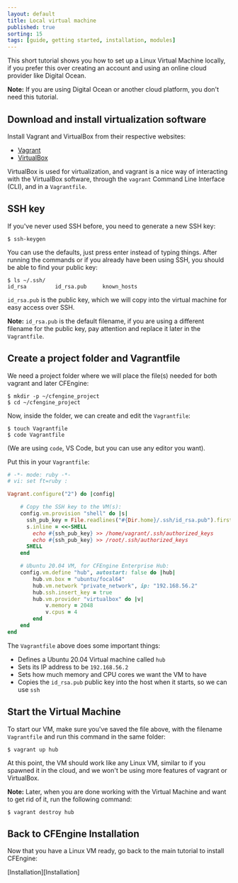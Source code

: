 ```yaml
---
layout: default
title: Local virtual machine
published: true
sorting: 15
tags: [guide, getting started, installation, modules]
---
```


This short tutorial shows you how to set up a Linux Virtual Machine locally, if you prefer this over creating an account and using an online cloud provider like Digital Ocean.

**Note:** If you are using Digital Ocean or another cloud platform, you don't need this tutorial.

## Download and install virtualization software

Install Vagrant and VirtualBox from their respective websites:

* [Vagrant](https://www.vagrantup.com/downloads)
* [VirtualBox](https://www.virtualbox.org/)

VirtualBox is used for virtualization, and vagrant is a nice way of interacting with the VirtualBox software, through the `vagrant` Command Line Interface (CLI), and in a `Vagrantfile`.

## SSH key

If you've never used SSH before, you need to generate a new SSH key:

```
$ ssh-keygen
```

You can use the defaults, just press enter instead of typing things.
After running the commands or if you already have been using SSH, you should be able to find your public key:

```
$ ls ~/.ssh/
id_rsa         id_rsa.pub     known_hosts
```

`id_rsa.pub` is the public key, which we will copy into the virtual machine for easy access over SSH.

**Note:** `id_rsa.pub` is the default filename, if you are using a different filename for the public key, pay attention and replace it later in the `Vagrantfile`.

## Create a project folder and Vagrantfile

We need a project folder where we will place the file(s) needed for both vagrant and later CFEngine:

```
$ mkdir -p ~/cfengine_project
$ cd ~/cfengine_project
```

Now, inside the folder, we can create and edit the `Vagrantfile`:

```
$ touch Vagrantfile
$ code Vagrantfile
```

(We are using `code`, VS Code, but you can use any editor you want).

Put this in your `Vagrantfile`:

```ruby
# -*- mode: ruby -*-
# vi: set ft=ruby :

Vagrant.configure("2") do |config|

    # Copy the SSH key to the VM(s):
    config.vm.provision "shell" do |s|
      ssh_pub_key = File.readlines("#{Dir.home}/.ssh/id_rsa.pub").first.strip
      s.inline = <<-SHELL
        echo #{ssh_pub_key} >> /home/vagrant/.ssh/authorized_keys
        echo #{ssh_pub_key} >> /root/.ssh/authorized_keys
      SHELL
    end

    # Ubuntu 20.04 VM, for CFEngine Enterprise Hub:
    config.vm.define "hub", autostart: false do |hub|
        hub.vm.box = "ubuntu/focal64"
        hub.vm.network "private_network", ip: "192.168.56.2"
        hub.ssh.insert_key = true
        hub.vm.provider "virtualbox" do |v|
            v.memory = 2048
            v.cpus = 4
        end
    end
end
```

The `Vagrantfile` above does some important things:

* Defines a Ubuntu 20.04 Virtual machine called `hub`
* Sets its IP address to be `192.168.56.2`
* Sets how much memory and CPU cores we want the VM to have
* Copies the `id_rsa.pub` public key into the host when it starts, so we can use `ssh`

## Start the Virtual Machine

To start our VM, make sure you've saved the file above, with the filename `Vagrantfile` and run this command in the same folder:

```
$ vagrant up hub
```

At this point, the VM should work like any Linux VM, similar to if you spawned it in the cloud, and we won't be using more features of vagrant or VirtualBox.

**Note:** Later, when you are done working with the Virtual Machine and want to get rid of it, run the following command:

```
$ vagrant destroy hub
```

## Back to CFEngine Installation

Now that you have a Linux VM ready, go back to the main tutorial to install CFEngine:

[Installation][Installation]
